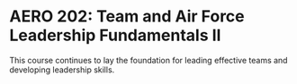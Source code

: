 # AERO 202: Team and Air Force Leadership Fundamentals II

This course continues to lay the foundation for leading effective teams and developing leadership skills.